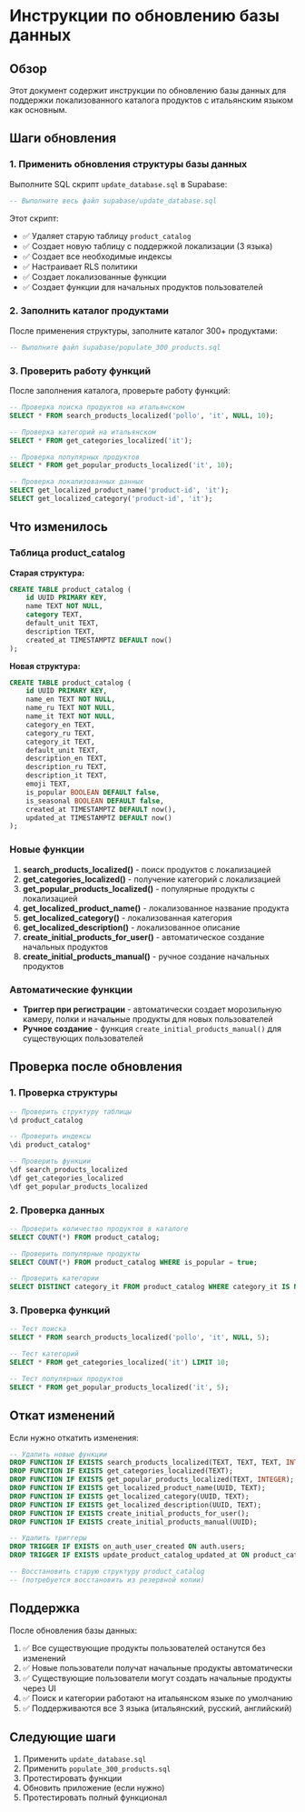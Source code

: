 # Инструкции по обновлению базы данных

## Обзор

Этот документ содержит инструкции по обновлению базы данных для поддержки локализованного каталога продуктов с итальянским языком как основным.

## Шаги обновления

### 1. Применить обновления структуры базы данных

Выполните SQL скрипт `update_database.sql` в Supabase:

```sql
-- Выполните весь файл supabase/update_database.sql
```

Этот скрипт:

- ✅ Удаляет старую таблицу `product_catalog`
- ✅ Создает новую таблицу с поддержкой локализации (3 языка)
- ✅ Создает все необходимые индексы
- ✅ Настраивает RLS политики
- ✅ Создает локализованные функции
- ✅ Создает функции для начальных продуктов пользователей

### 2. Заполнить каталог продуктами

После применения структуры, заполните каталог 300+ продуктами:

```sql
-- Выполните файл supabase/populate_300_products.sql
```

### 3. Проверить работу функций

После заполнения каталога, проверьте работу функций:

```sql
-- Проверка поиска продуктов на итальянском
SELECT * FROM search_products_localized('pollo', 'it', NULL, 10);

-- Проверка категорий на итальянском
SELECT * FROM get_categories_localized('it');

-- Проверка популярных продуктов
SELECT * FROM get_popular_products_localized('it', 10);

-- Проверка локализованных данных
SELECT get_localized_product_name('product-id', 'it');
SELECT get_localized_category('product-id', 'it');
```

## Что изменилось

### Таблица product_catalog

**Старая структура:**

```sql
CREATE TABLE product_catalog (
    id UUID PRIMARY KEY,
    name TEXT NOT NULL,
    category TEXT,
    default_unit TEXT,
    description TEXT,
    created_at TIMESTAMPTZ DEFAULT now()
);
```

**Новая структура:**

```sql
CREATE TABLE product_catalog (
    id UUID PRIMARY KEY,
    name_en TEXT NOT NULL,
    name_ru TEXT NOT NULL,
    name_it TEXT NOT NULL,
    category_en TEXT,
    category_ru TEXT,
    category_it TEXT,
    default_unit TEXT,
    description_en TEXT,
    description_ru TEXT,
    description_it TEXT,
    emoji TEXT,
    is_popular BOOLEAN DEFAULT false,
    is_seasonal BOOLEAN DEFAULT false,
    created_at TIMESTAMPTZ DEFAULT now(),
    updated_at TIMESTAMPTZ DEFAULT now()
);
```

### Новые функции

1. **search_products_localized()** - поиск продуктов с локализацией
2. **get_categories_localized()** - получение категорий с локализацией
3. **get_popular_products_localized()** - популярные продукты с локализацией
4. **get_localized_product_name()** - локализованное название продукта
5. **get_localized_category()** - локализованная категория
6. **get_localized_description()** - локализованное описание
7. **create_initial_products_for_user()** - автоматическое создание начальных продуктов
8. **create_initial_products_manual()** - ручное создание начальных продуктов

### Автоматические функции

- **Триггер при регистрации** - автоматически создает морозильную камеру, полки и начальные продукты для новых пользователей
- **Ручное создание** - функция `create_initial_products_manual()` для существующих пользователей

## Проверка после обновления

### 1. Проверка структуры

```sql
-- Проверить структуру таблицы
\d product_catalog

-- Проверить индексы
\di product_catalog*

-- Проверить функции
\df search_products_localized
\df get_categories_localized
\df get_popular_products_localized
```

### 2. Проверка данных

```sql
-- Проверить количество продуктов в каталоге
SELECT COUNT(*) FROM product_catalog;

-- Проверить популярные продукты
SELECT COUNT(*) FROM product_catalog WHERE is_popular = true;

-- Проверить категории
SELECT DISTINCT category_it FROM product_catalog WHERE category_it IS NOT NULL;
```

### 3. Проверка функций

```sql
-- Тест поиска
SELECT * FROM search_products_localized('pollo', 'it', NULL, 5);

-- Тест категорий
SELECT * FROM get_categories_localized('it') LIMIT 10;

-- Тест популярных продуктов
SELECT * FROM get_popular_products_localized('it', 5);
```

## Откат изменений

Если нужно откатить изменения:

```sql
-- Удалить новые функции
DROP FUNCTION IF EXISTS search_products_localized(TEXT, TEXT, TEXT, INTEGER);
DROP FUNCTION IF EXISTS get_categories_localized(TEXT);
DROP FUNCTION IF EXISTS get_popular_products_localized(TEXT, INTEGER);
DROP FUNCTION IF EXISTS get_localized_product_name(UUID, TEXT);
DROP FUNCTION IF EXISTS get_localized_category(UUID, TEXT);
DROP FUNCTION IF EXISTS get_localized_description(UUID, TEXT);
DROP FUNCTION IF EXISTS create_initial_products_for_user();
DROP FUNCTION IF EXISTS create_initial_products_manual(UUID);

-- Удалить триггеры
DROP TRIGGER IF EXISTS on_auth_user_created ON auth.users;
DROP TRIGGER IF EXISTS update_product_catalog_updated_at ON product_catalog;

-- Восстановить старую структуру product_catalog
-- (потребуется восстановить из резервной копии)
```

## Поддержка

После обновления базы данных:

1. ✅ Все существующие продукты пользователей останутся без изменений
2. ✅ Новые пользователи получат начальные продукты автоматически
3. ✅ Существующие пользователи могут создать начальные продукты через UI
4. ✅ Поиск и категории работают на итальянском языке по умолчанию
5. ✅ Поддерживаются все 3 языка (итальянский, русский, английский)

## Следующие шаги

1. Применить `update_database.sql`
2. Применить `populate_300_products.sql`
3. Протестировать функции
4. Обновить приложение (если нужно)
5. Протестировать полный функционал
